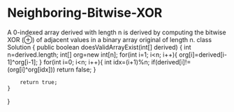 # Neighboring-Bitwise-XOR
A 0-indexed array derived with length n is derived by computing the bitwise XOR (⊕) of adjacent values in a binary array original of length n.
class Solution {
    public boolean doesValidArrayExist(int[] derived) {
        int n=derived.length;
        int[] org=new int[n];
        for(int i=1; i<n; i++){
            org[i]=derived[i-1]^org[i-1];
        }
        for(int i=0; i<n; i++){
            int idx=(i+1)%n;
            if(derived[i]!=(org[i]^org[idx])) return false;
        }

        return true;
    }
}
